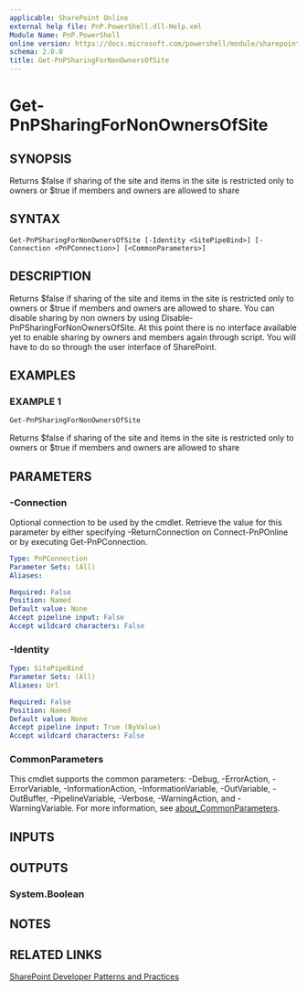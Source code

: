 ```yaml
---
applicable: SharePoint Online
external help file: PnP.PowerShell.dll-Help.xml
Module Name: PnP.PowerShell
online version: https://docs.microsoft.com/powershell/module/sharepoint-pnp/get-pnpsharingfornonownersofsite
schema: 2.0.0
title: Get-PnPSharingForNonOwnersOfSite
---
```


# Get-PnPSharingForNonOwnersOfSite

## SYNOPSIS
Returns $false if sharing of the site and items in the site is restricted only to owners or $true if members and owners are allowed to share

## SYNTAX

```
Get-PnPSharingForNonOwnersOfSite [-Identity <SitePipeBind>] [-Connection <PnPConnection>] [<CommonParameters>]
```

## DESCRIPTION
Returns $false if sharing of the site and items in the site is restricted only to owners or $true if members and owners are allowed to share. You can disable sharing by non owners by using Disable-PnPSharingForNonOwnersOfSite. At this point there is no interface available yet to enable sharing by owners and members again through script. You will have to do so through the user interface of SharePoint.

## EXAMPLES

### EXAMPLE 1
```powershell
Get-PnPSharingForNonOwnersOfSite
```

Returns $false if sharing of the site and items in the site is restricted only to owners or $true if members and owners are allowed to share

## PARAMETERS

### -Connection
Optional connection to be used by the cmdlet. Retrieve the value for this parameter by either specifying -ReturnConnection on Connect-PnPOnline or by executing Get-PnPConnection.

```yaml
Type: PnPConnection
Parameter Sets: (All)
Aliases:

Required: False
Position: Named
Default value: None
Accept pipeline input: False
Accept wildcard characters: False
```

### -Identity

```yaml
Type: SitePipeBind
Parameter Sets: (All)
Aliases: Url

Required: False
Position: Named
Default value: None
Accept pipeline input: True (ByValue)
Accept wildcard characters: False
```

### CommonParameters
This cmdlet supports the common parameters: -Debug, -ErrorAction, -ErrorVariable, -InformationAction, -InformationVariable, -OutVariable, -OutBuffer, -PipelineVariable, -Verbose, -WarningAction, and -WarningVariable. For more information, see [about_CommonParameters](http://go.microsoft.com/fwlink/?LinkID=113216).

## INPUTS

## OUTPUTS

### System.Boolean

## NOTES

## RELATED LINKS

[SharePoint Developer Patterns and Practices](https://aka.ms/sppnp)